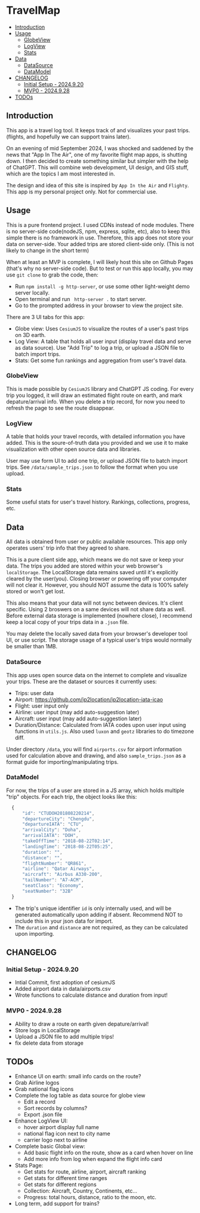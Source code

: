 <!-- omit in toc -->
# TravelMap

- [Introduction](#introduction)
- [Usage](#usage)
  - [GlobeView](#globeview)
  - [LogView](#logview)
  - [Stats](#stats)
- [Data](#data)
  - [DataSource](#datasource)
  - [DataModel](#datamodel)
- [CHANGELOG](#changelog)
  - [Initial Setup - 2024.9.20](#initial-setup---2024920)
  - [MVP0 - 2024.9.28](#mvp0---2024928)
- [TODOs](#todos)

## Introduction
This app is a travel log tool. It keeps track of and visualizes your past trips. (flights, and hopefully we can support trains later). 

On an evening of mid September 2024, I was shocked and saddened by the news that "App In The Air", one of my favorite flight map apps, is shutting down. I then decided to create something similar but simpler with the help of ChatGPT. This will combine web development, UI design, and GIS stuff, which are the topics I am most interested in.


The design and idea of this site is inspired by `App In the Air`  and `Flighty`. 
This app is my personal project only. Not for commercial use.

## Usage
This is a pure frontend project. I used CDNs instead of node modules. There is no server-side code(nodeJS, npm, express, sqlite, etc), also to keep this simple there is no framework in use. Therefore, this app does not store your data on server-side. Your added trips are stored client-side only. (This is not likely to change in the short term)

When at least an MVP is complete, I will likely host this site on Github Pages (that's why no server-side code). But to test or run this app locally, you may use `git clone` to grab the code, then:
 - Run `npm install -g http-server`, or use some other light-weight demo server locally.
 - Open terminal and run ` http-server .` to start server.
 - Go to the prompted address in your browser to view the project site.

There are 3 UI tabs for this app:
- Globe view: Uses `CesiumJS` to visualize the routes of a user's past trips on 3D earth.
- Log View: A table that holds all user input (display travel data and serve as data source). Use "Add Trip" to log a trip, or upload a JSON file to batch import trips. 
- Stats: Get some fun rankings and aggregation from user's travel data.

### GlobeView
This is made possible by  `CesiumJS` library and ChatGPT JS coding. For every trip you logged, it will draw an estimated flight route on earth, and mark depature/arrival info. When you delete a trip record, for now you need to refresh the page to see the route disappear.

### LogView
A table that holds your travel records, with detailed information you have added.
This is the soure-of-truth data you provided and we use it to make visualization with other open source data and libraries.

User may use form UI to add one trip, or upload JSON file to batch import trips. See `/data/sample_trips.json` to follow the format when you use upload.

### Stats
Some useful stats for user's travel history. Rankings, collections, progress, etc.


## Data
All data is obtained from user or public available resources. This app only operates users' trip info that they agreed to share. 

This is a pure client side app, which means we do not save or keep your data. The trips you added are stored within your web browser's `localStorage`. The LocalStorage data remains saved until it's explicitly cleared by the user(you). Closing browser or powering off your computer will not clear it. However, you should NOT assume the data is 100% safely stored or won't get lost.

This also means that your data will not sync between devices. It's client specific. Using 2 broswers on a same devices will not share data as well. Before external data storage is implemented (nowhere close), I recommend keep a local copy of your trips data in a `.json` file.  

You may delete the locally saved data from your browser's developer tool UI, or use script. The storage usage of a typical user's trips would normally be smaller than 1MB.

### DataSource
This app uses open source data on the internet to complete and visualize your trips.
These are the dataset or sources it currently uses:

  - Trips: user data
  - Airport: https://github.com/ip2location/ip2location-iata-icao
  - Flight: user input only
  - Airline: user input (may add auto-suggestion later)
  - Aircraft: user input (may add auto-suggestion later)
  - Duration/Distance: Calculated from IATA codes upon user input using functions in `utils.js`. Also used `luxon` and `geotz` libraries to do timezone diff.

Under directory `/data`, you will find `airports.csv` for airport information used for calculation above and drawing, and also `sample_trips.json` as a format guide for importing/manipulating trips. 

### DataModel
For now, the trips of a user are stored in a JS array, which holds multiple "trip" objects.
For each trip, the object looks like this: 
```js client
  {
      "id": "CTUDOH201808220214",
      "departureCity": "Chengdu",
      "departureIATA": "CTU",
      "arrivalCity": "Doha",
      "arrivalIATA": "DOH",
      "takeOffTime": "2018-08-22T02:14",
      "landingTime": "2018-08-22T05:25",
      "duration": "",
      "distance": "",
      "flightNumber": "QR861",
      "airline": "Qatar Airways",
      "aircraft": "Airbus A330-200",
      "tailNumber": "A7-ACM",
      "seatClass": "Economy",
      "seatNumber": "32B"
  }
```
 - The trip's unique identifier `id` is only internally used, and will be generated automatically upon adding if absent. Recommend NOT to include this in your json data for import.
 - The `duration` and `distance` are not required, as they can be calculated upon importing.

## CHANGELOG
### Initial Setup - 2024.9.20
- Intial Commit, first adoption of cesiumJS
- Added airport data in data/airports.csv
- Wrote functions to calculate distance and duration from input!
### MVP0 - 2024.9.28
- Ability to draw a route on earth given depature/arrival!
- Store logs in LocalStorage
- Upload a JSON file to add multiple trips!
- fix delete data from storage

## TODOs
 - Enhance UI on earth: small info cards on the route?
 - Grab Airline logos
 - Grab national flag icons
 - Complete the log table as data source for globe view
   - Edit a record 
   - Sort records by columns?
   - Export .json file
 - Enhance LogView UI:
   - hover airport display full name
   - national flag icon next to city name
   - carrier logo next to airline   
 - Complete basic Global view:
   - Add basic flight info on the route, show as a card when hover on line
   - Add more info from log when expand the flight info card
 - Stats Page:
   - Get stats for route, airline, airport, aircraft ranking
   - Get stats for different time ranges
   - Get stats for different regions 
   - Collection: Aircraft, Country, Continents, etc... 
   - Progress: total hours, distance, ratio to the moon, etc.
 - Long term, add support for trains?
